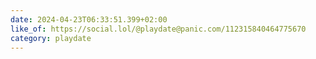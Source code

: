 ```yaml
---
date: 2024-04-23T06:33:51.399+02:00
like_of: https://social.lol/@playdate@panic.com/112315840464775670
category: playdate
---
```


